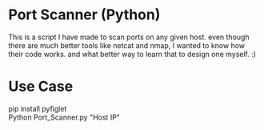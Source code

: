 # Port Scanner (Python)
 This is a script I have made to scan ports on any given host. even though there are much better tools like netcat and nmap, I wanted to know how their code works. and what better way to learn that to design one myself. :)

# Use Case
pip install pyfiglet  
  Python Port_Scanner.py "Host IP"
